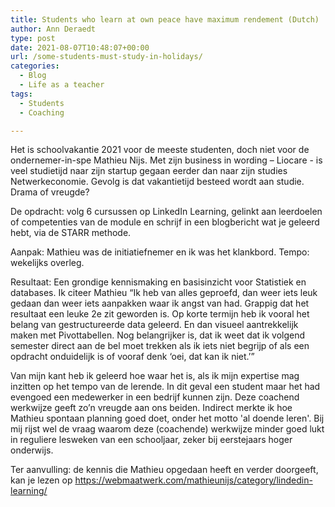 ```yaml
---
title: Students who learn at own peace have maximum rendement (Dutch) 
author: Ann Deraedt
type: post
date: 2021-08-07T10:48:07+00:00
url: /some-students-must-study-in-holidays/
categories:
  - Blog
  - Life as a teacher
tags:
  - Students
  - Coaching

---
```

Het is schoolvakantie 2021 voor de meeste studenten, doch niet voor de ondernemer-in-spe Mathieu Nijs. Met zijn business in wording – Liocare - is veel studietijd naar zijn startup gegaan eerder dan naar zijn studies Netwerkeconomie. Gevolg is dat vakantietijd besteed wordt aan studie. Drama of vreugde?

De opdracht: volg 6 cursussen op LinkedIn Learning, gelinkt aan leerdoelen of competenties van de module en schrijf in een blogbericht wat je geleerd hebt, via de STARR methode.

Aanpak: Mathieu was de initiatiefnemer en ik was het klankbord. Tempo: wekelijks overleg.

Resultaat: Een grondige kennismaking en basisinzicht voor Statistiek en databases. Ik citeer Mathieu “Ik heb van alles geproefd, dan weer iets leuk gedaan dan weer iets aanpakken waar ik angst van had. Grappig dat het resultaat een leuke 2e zit geworden is. Op korte termijn heb ik vooral het belang van gestructureerde data geleerd. En dan visueel aantrekkelijk maken met Pivottabellen. Nog belangrijker is, dat ik weet dat ik volgend semester direct aan de bel moet trekken als ik iets niet begrijp of als een opdracht onduidelijk is of vooraf denk ‘oei, dat kan ik niet.’”

Van mijn kant heb ik geleerd hoe waar het is, als ik mijn expertise mag inzitten op het tempo van de lerende. In dit geval een student maar het had evengoed een medewerker in een bedrijf kunnen zijn. Deze coachend werkwijze geeft zo’n vreugde aan ons beiden. Indirect merkte ik hoe Mathieu spontaan planning goed doet, onder het motto 'al doende leren'. Bij mij rijst wel de vraag waarom deze (coachende) werkwijze minder goed lukt in reguliere lesweken van een schooljaar, zeker bij eerstejaars hoger onderwijs.

<content-image src="/img/some-students-must-study-in-holidays.png" alt="photo, credits to unsplash"></content-image>

Ter aanvulling: de kennis die Mathieu opgedaan heeft en verder doorgeeft, kan je lezen op https://webmaatwerk.com/mathieunijs/category/lindedin-learning/


